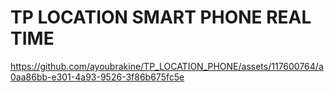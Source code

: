 # TP LOCATION SMART PHONE REAL TIME


https://github.com/ayoubrakine/TP_LOCATION_PHONE/assets/117600764/a0aa86bb-e301-4a93-9526-3f86b675fc5e

